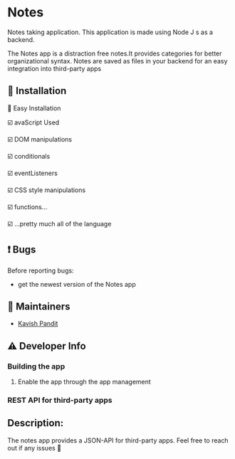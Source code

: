 # Notes
Notes taking application. This application is made using Node J s as a backend.

<!-- The following paragraph should be kept synchronized with the description in appinfo/info.xml -->
The Notes app is a distraction free notes.It provides categories for better organizational syntax. 
Notes are saved as files in your backend for an easy integration into third-party apps 


## :rocket: Installation
:beginner: Easy Installation<br>


:ballot_box_with_check: avaScript Used<br>

:ballot_box_with_check: DOM manipulations<br>

:ballot_box_with_check: conditionals<br>

:ballot_box_with_check: eventListeners<br>

:ballot_box_with_check: CSS style manipulations<br>

:ballot_box_with_check: functions…<br>

:ballot_box_with_check: …pretty much all of the language<br>


## :exclamation: Bugs
Before reporting bugs:

* get the newest version of the Notes app



## :busts_in_silhouette: Maintainers
- [Kavish Pandit](https://github.com/beastgetsssavvy13)


## :warning: Developer Info

### Building the app
1. Enable the app through the app management 


### REST API for third-party apps
## Description: 
The notes app provides a JSON-API for third-party apps. Feel free to reach out if any issues :raised_hands:

